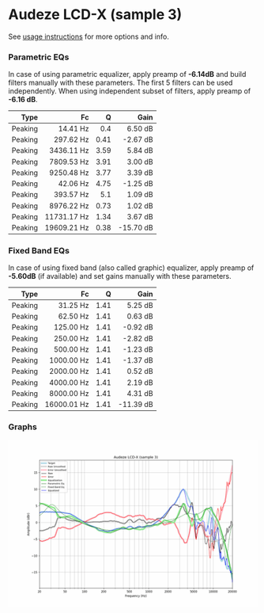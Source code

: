 # Audeze LCD-X (sample 3)
See [usage instructions](https://github.com/jaakkopasanen/AutoEq#usage) for more options and info.

### Parametric EQs
In case of using parametric equalizer, apply preamp of **-6.14dB** and build filters manually
with these parameters. The first 5 filters can be used independently.
When using independent subset of filters, apply preamp of **-6.16 dB**.

| Type    | Fc          |    Q | Gain      |
|--------:|------------:|-----:|----------:|
| Peaking | 14.41 Hz    | 0.4  | 6.50 dB   |
| Peaking | 297.62 Hz   | 0.41 | -2.67 dB  |
| Peaking | 3436.11 Hz  | 3.59 | 5.84 dB   |
| Peaking | 7809.53 Hz  | 3.91 | 3.00 dB   |
| Peaking | 9250.48 Hz  | 3.77 | 3.39 dB   |
| Peaking | 42.06 Hz    | 4.75 | -1.25 dB  |
| Peaking | 393.57 Hz   | 5.1  | 1.09 dB   |
| Peaking | 8976.22 Hz  | 0.73 | 1.02 dB   |
| Peaking | 11731.17 Hz | 1.34 | 3.67 dB   |
| Peaking | 19609.21 Hz | 0.38 | -15.70 dB |

### Fixed Band EQs
In case of using fixed band (also called graphic) equalizer, apply preamp of **-5.60dB**
(if available) and set gains manually with these parameters.

| Type    | Fc          |    Q | Gain      |
|--------:|------------:|-----:|----------:|
| Peaking | 31.25 Hz    | 1.41 | 5.25 dB   |
| Peaking | 62.50 Hz    | 1.41 | 0.63 dB   |
| Peaking | 125.00 Hz   | 1.41 | -0.92 dB  |
| Peaking | 250.00 Hz   | 1.41 | -2.82 dB  |
| Peaking | 500.00 Hz   | 1.41 | -1.23 dB  |
| Peaking | 1000.00 Hz  | 1.41 | -1.37 dB  |
| Peaking | 2000.00 Hz  | 1.41 | 0.52 dB   |
| Peaking | 4000.00 Hz  | 1.41 | 2.19 dB   |
| Peaking | 8000.00 Hz  | 1.41 | 4.31 dB   |
| Peaking | 16000.01 Hz | 1.41 | -11.39 dB |

### Graphs
![](./Audeze%20LCD-X%20(sample%203).png)